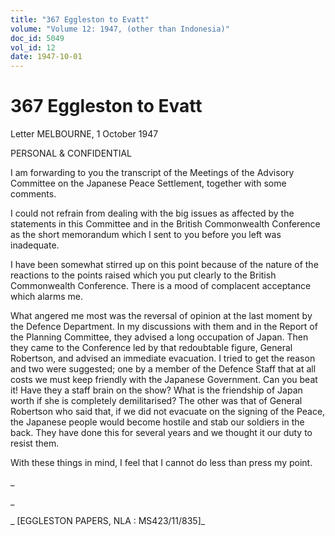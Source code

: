 ```yaml
---
title: "367 Eggleston to Evatt"
volume: "Volume 12: 1947, (other than Indonesia)"
doc_id: 5049
vol_id: 12
date: 1947-10-01
---
```


# 367 Eggleston to Evatt

Letter MELBOURNE, 1 October 1947

PERSONAL &amp; CONFIDENTIAL

I am forwarding to you the transcript of the Meetings of the Advisory Committee on the Japanese Peace Settlement, together with some comments.

I could not refrain from dealing with the big issues as affected by the statements in this Committee and in the British Commonwealth Conference as the short memorandum which I sent to you before you left was inadequate.

I have been somewhat stirred up on this point because of the nature of the reactions to the points raised which you put clearly to the British Commonwealth Conference. There is a mood of complacent acceptance which alarms me.

What angered me most was the reversal of opinion at the last moment by the Defence Department. In my discussions with them and in the Report of the Planning Committee, they advised a long occupation of Japan. Then they came to the Conference led by that redoubtable figure, General Robertson, and advised an immediate evacuation. I tried to get the reason and two were suggested; one by a member of the Defence Staff that at all costs we must keep friendly with the Japanese Government. Can you beat it! Have they a staff brain on the show? What is the friendship of Japan worth if she is completely demilitarised? The other was that of General Robertson who said that, if we did not evacuate on the signing of the Peace, the Japanese people would become hostile and stab our soldiers in the back. They have done this for several years and we thought it our duty to resist them.

With these things in mind, I feel that I cannot do less than press my point.

_

_

_ [EGGLESTON PAPERS, NLA : MS423/11/835]_
